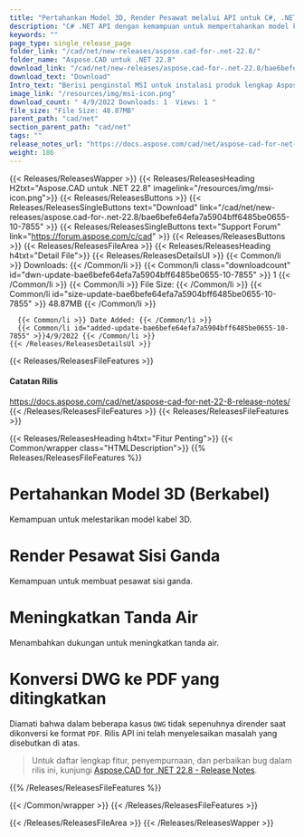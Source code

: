 ```yaml
---
title: "Pertahankan Model 3D, Render Pesawat melalui API untuk C#, .NET Apps"
description: "C# .NET API dengan kemampuan untuk mempertahankan model kabel 3D, membuat bidang dua sisi, meningkatkan tanda air, meningkatkan rendering dan konversi DWG ke PDF."
keywords: ""
page_type: single_release_page
folder_link: "/cad/net/new-releases/aspose.cad-for-.net-22.8/"
folder_name: "Aspose.CAD untuk .NET 22.8"
download_link: "/cad/net/new-releases/aspose.cad-for-.net-22.8/bae6befe64efa7a5904bff6485be0655-10-7855"
download_text: "Download"
Intro_text: "Berisi penginstal MSI untuk instalasi produk lengkap Aspose.CAD untuk .NET v22.8"
image_link: "/resources/img/msi-icon.png"
download_count: " 4/9/2022 Downloads: 1  Views: 1 "
file_size: "File Size: 48.87MB"
parent_path: "cad/net"
section_parent_path: "cad/net"
tags: ""
release_notes_url: "https://docs.aspose.com/cad/net/aspose-cad-for-net-22-8-release-notes/"
weight: 186
---
```


{{< Releases/ReleasesWapper >}}
{{< Releases/ReleasesHeading H2txt="Aspose.CAD untuk .NET 22.8" imagelink="/resources/img/msi-icon.png">}}
{{< Releases/ReleasesButtons >}}
{{< Releases/ReleasesSingleButtons text="Download" link="/cad/net/new-releases/aspose.cad-for-.net-22.8/bae6befe64efa7a5904bff6485be0655-10-7855" >}}
{{< Releases/ReleasesSingleButtons text="Support Forum" link="https://forum.aspose.com/c/cad" >}}
{{< Releases/ReleasesButtons >}}
{{< Releases/ReleasesFileArea >}}
{{< Releases/ReleasesHeading h4txt="Detail File">}}
{{< Releases/ReleasesDetailsUl >}}
{{< Common/li >}} Downloads: {{< /Common/li >}}
{{< Common/li class="downloadcount" id="dwn-update-bae6befe64efa7a5904bff6485be0655-10-7855" >}} 1 {{< /Common/li >}}
{{< Common/li >}} File Size: {{< /Common/li >}}
{{< Common/li id="size-update-bae6befe64efa7a5904bff6485be0655-10-7855" >}} 48.87MB {{< /Common/li >}}

      {{< Common/li >}} Date Added: {{< /Common/li >}}
      {{< Common/li id="added-update-bae6befe64efa7a5904bff6485be0655-10-7855" >}}4/9/2022 {{< /Common/li >}}
    {{< /Releases/ReleasesDetailsUl >}}

{{< Releases/ReleasesFileFeatures >}}
<h4>Catatan Rilis</h4><div> <a href='https://docs.aspose.com/cad/net/aspose-cad-for-net-22-8-release-notes/'>https://docs.aspose.com/cad/net/aspose-cad-for-net-22-8-release-notes/</a></div>
{{< /Releases/ReleasesFileFeatures >}}
{{< Releases/ReleasesFileFeatures >}}

{{< Releases/ReleasesHeading h4txt="Fitur Penting">}}
{{< Common/wrapper class="HTMLDescription">}}
{{% Releases/ReleasesFileFeatures %}}

# Pertahankan Model 3D (Berkabel)

Kemampuan untuk melestarikan model kabel 3D.

# Render Pesawat Sisi Ganda

Kemampuan untuk membuat pesawat sisi ganda.

# Meningkatkan Tanda Air

Menambahkan dukungan untuk meningkatkan tanda air.

# Konversi DWG ke PDF yang ditingkatkan

Diamati bahwa dalam beberapa kasus `DWG` tidak sepenuhnya dirender saat dikonversi ke format `PDF`. Rilis API ini telah menyelesaikan masalah yang disebutkan di atas.

> Untuk daftar lengkap fitur, penyempurnaan, dan perbaikan bug dalam rilis ini, kunjungi [Aspose.CAD for .NET 22.8 - Release Notes](https://docs.aspose.com/cad/net/aspose-cad-for-net-22-8-release-notes/).

{{% /Releases/ReleasesFileFeatures %}}

{{< /Common/wrapper >}}
{{< /Releases/ReleasesFileFeatures >}}

{{< /Releases/ReleasesFileArea >}}
{{< /Releases/ReleasesWapper >}}

